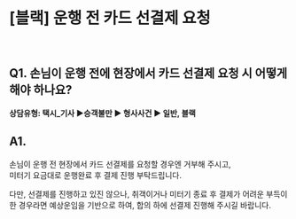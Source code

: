 # [블랙] 운행 전 카드 선결제 요청

 

**Q1. 손님이 운행 전에 현장에서 카드 선결제 요청 시 어떻게 해야 하나요?**
----------------------------------------------

**상담유형: 택시\_기사 ▶승객불만 ▶ 형사사건 ▶ 일반, 블랙**

**A1.**
-------

손님이 운행 전 현장에서 카드 선결제를 요청할 경우엔 거부해 주시고,   
미터기 요금대로 운행완료 후 결제 진행 부탁드립니다.

다만, 선결제를 진행하고 있진 않으나, 취객이거나 미터기 종료 후 결제가 어려운 부득이한 경우라면 예상운임을 기반으로 하여, 합의 하에 선결제 진행해 주시길 바랍니다.